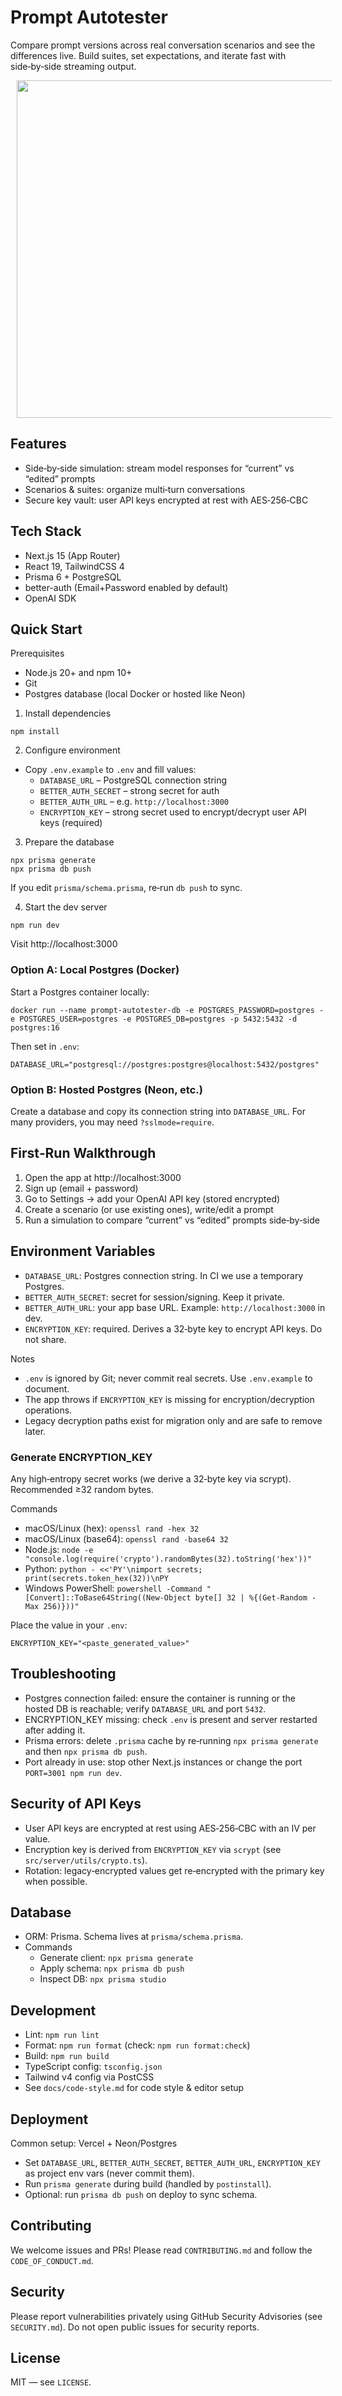 # Prompt Autotester

Compare prompt versions across real conversation scenarios and see the differences live. Build suites, set expectations, and iterate fast with side‑by‑side streaming output.

<p align="center">
  <img src="https://github.com/user-attachments/assets/3680c3cd-5abf-4595-a2b9-642195bfb252" width="960" height="540" hspace="10"/>
</p>

## Features

- Side‑by‑side simulation: stream model responses for “current” vs “edited” prompts
- Scenarios & suites: organize multi‑turn conversations
- Secure key vault: user API keys encrypted at rest with AES‑256‑CBC

## Tech Stack

- Next.js 15 (App Router)
- React 19, TailwindCSS 4
- Prisma 6 + PostgreSQL
- better-auth (Email+Password enabled by default)
- OpenAI SDK

## Quick Start

Prerequisites

- Node.js 20+ and npm 10+
- Git
- Postgres database (local Docker or hosted like Neon)

1. Install dependencies

```
npm install
```

2. Configure environment

- Copy `.env.example` to `.env` and fill values:
  - `DATABASE_URL` – PostgreSQL connection string
  - `BETTER_AUTH_SECRET` – strong secret for auth
  - `BETTER_AUTH_URL` – e.g. `http://localhost:3000`
  - `ENCRYPTION_KEY` – strong secret used to encrypt/decrypt user API keys (required)

3. Prepare the database

```
npx prisma generate
npx prisma db push
```

If you edit `prisma/schema.prisma`, re‑run `db push` to sync.

4. Start the dev server

```
npm run dev
```

Visit http://localhost:3000

### Option A: Local Postgres (Docker)

Start a Postgres container locally:

```
docker run --name prompt-autotester-db -e POSTGRES_PASSWORD=postgres -e POSTGRES_USER=postgres -e POSTGRES_DB=postgres -p 5432:5432 -d postgres:16
```

Then set in `.env`:

```
DATABASE_URL="postgresql://postgres:postgres@localhost:5432/postgres"
```

### Option B: Hosted Postgres (Neon, etc.)

Create a database and copy its connection string into `DATABASE_URL`. For many providers, you may need `?sslmode=require`.

## First‑Run Walkthrough

1. Open the app at http://localhost:3000
2. Sign up (email + password)
3. Go to Settings → add your OpenAI API key (stored encrypted)
4. Create a scenario (or use existing ones), write/edit a prompt
5. Run a simulation to compare “current” vs “edited” prompts side‑by‑side

## Environment Variables

- `DATABASE_URL`: Postgres connection string. In CI we use a temporary Postgres.
- `BETTER_AUTH_SECRET`: secret for session/signing. Keep it private.
- `BETTER_AUTH_URL`: your app base URL. Example: `http://localhost:3000` in dev.
- `ENCRYPTION_KEY`: required. Derives a 32‑byte key to encrypt API keys. Do not share.

Notes

- `.env` is ignored by Git; never commit real secrets. Use `.env.example` to document.
- The app throws if `ENCRYPTION_KEY` is missing for encryption/decryption operations.
- Legacy decryption paths exist for migration only and are safe to remove later.

### Generate ENCRYPTION_KEY

Any high‑entropy secret works (we derive a 32‑byte key via scrypt). Recommended ≥32 random bytes.

Commands

- macOS/Linux (hex): `openssl rand -hex 32`
- macOS/Linux (base64): `openssl rand -base64 32`
- Node.js: `node -e "console.log(require('crypto').randomBytes(32).toString('hex'))"`
- Python: `python - <<'PY'\nimport secrets; print(secrets.token_hex(32))\nPY`
- Windows PowerShell: `powershell -Command "[Convert]::ToBase64String((New-Object byte[] 32 | %{(Get-Random -Max 256)}))"`

Place the value in your `.env`:

```
ENCRYPTION_KEY="<paste_generated_value>"
```

## Troubleshooting

- Postgres connection failed: ensure the container is running or the hosted DB is reachable; verify `DATABASE_URL` and port `5432`.
- ENCRYPTION_KEY missing: check `.env` is present and server restarted after adding it.
- Prisma errors: delete `.prisma` cache by re‑running `npx prisma generate` and then `npx prisma db push`.
- Port already in use: stop other Next.js instances or change the port `PORT=3001 npm run dev`.

## Security of API Keys

- User API keys are encrypted at rest using AES‑256‑CBC with an IV per value.
- Encryption key is derived from `ENCRYPTION_KEY` via `scrypt` (see `src/server/utils/crypto.ts`).
- Rotation: legacy‑encrypted values get re‑encrypted with the primary key when possible.

## Database

- ORM: Prisma. Schema lives at `prisma/schema.prisma`.
- Commands
  - Generate client: `npx prisma generate`
  - Apply schema: `npx prisma db push`
  - Inspect DB: `npx prisma studio`

## Development

- Lint: `npm run lint`
- Format: `npm run format` (check: `npm run format:check`)
- Build: `npm run build`
- TypeScript config: `tsconfig.json`
- Tailwind v4 config via PostCSS
- See `docs/code-style.md` for code style & editor setup

## Deployment

Common setup: Vercel + Neon/Postgres

- Set `DATABASE_URL`, `BETTER_AUTH_SECRET`, `BETTER_AUTH_URL`, `ENCRYPTION_KEY` as project env vars (never commit them).
- Run `prisma generate` during build (handled by `postinstall`).
- Optional: run `prisma db push` on deploy to sync schema.

## Contributing

We welcome issues and PRs! Please read `CONTRIBUTING.md` and follow the `CODE_OF_CONDUCT.md`.

## Security

Please report vulnerabilities privately using GitHub Security Advisories (see `SECURITY.md`). Do not open public issues for security reports.

## License

MIT — see `LICENSE`.
